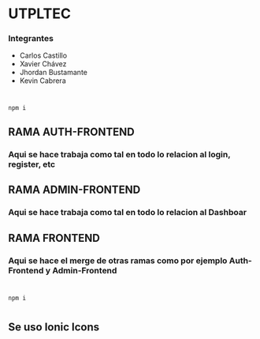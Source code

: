 # **UTPLTEC**

### Integrantes
- Carlos Castillo 
- Xavier Chávez
- Jhordan Bustamante
- Kevin Cabrera

#

``` 
npm i
```

## RAMA AUTH-FRONTEND 
### Aqui se hace trabaja como tal en todo lo relacion al login, register, etc

## RAMA ADMIN-FRONTEND 
### Aqui se hace trabaja como tal en todo lo relacion al Dashboar

## RAMA FRONTEND 
### Aqui se hace el merge de otras ramas como por ejemplo Auth-Frontend y Admin-Frontend

#
``` 
npm i 
```

#
## Se uso Ionic Icons
